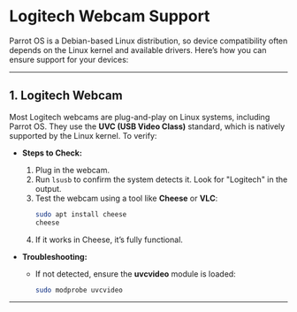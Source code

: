 # Logitech Webcam Support
Parrot OS is a Debian-based Linux distribution, so device compatibility often depends on the Linux kernel and available drivers. Here’s how you can ensure support for your devices:

---

## **1. Logitech Webcam**
Most Logitech webcams are plug-and-play on Linux systems, including Parrot OS. They use the **UVC (USB Video Class)** standard, which is natively supported by the Linux kernel. To verify:

- **Steps to Check:**
  1. Plug in the webcam.
  2. Run `lsusb` to confirm the system detects it. Look for "Logitech" in the output.
  3. Test the webcam using a tool like **Cheese** or **VLC**:
     ```bash
     sudo apt install cheese
     cheese
     ```
  4. If it works in Cheese, it’s fully functional.

- **Troubleshooting:**
  - If not detected, ensure the **uvcvideo** module is loaded:
    ```bash
    sudo modprobe uvcvideo
    ```

---
